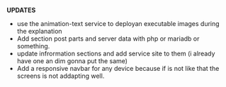 **UPDATES**
- use the animation-text service to deployan executable images during the explanation
- Add section post parts and server data with php or mariadb or something.
- update infrormation sections and add service site to them (i already have one an dim gonna put the same)
- Add a responsive navbar for any device because if is not like that the screens is not addapting well.